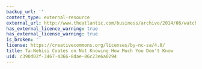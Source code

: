 ```yaml
---
backup_url: ''
content_type: external-resource
external_url: http://www.theatlantic.com/business/archive/2014/06/watch-the-atlantics-ta-nehisi-coates-discuss-reparations/372700/
has_external_licence_warning: true
has_external_license_warning: true
is_broken: ''
license: https://creativecommons.org/licenses/by-nc-sa/4.0/
title: Ta-Nehisi Coates on Not Knowing How Much You Don't Know
uid: c390d02f-3467-4366-8dae-86c23e6a0294
---
```


